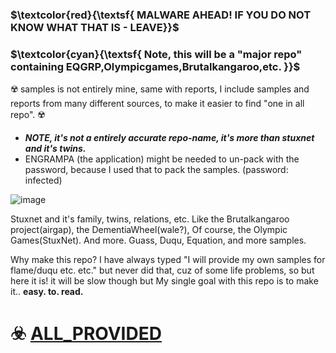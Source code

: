 ### **$\textcolor{red}{\textsf{ MALWARE AHEAD! IF YOU  DO NOT  KNOW WHAT THAT IS  - LEAVE}}$**
### **$\textcolor{cyan}{\textsf{ Note, this will be a "major repo" containing EQGRP,Olympicgames,Brutalkangaroo,etc. }}$**

☢️ samples is not entirely mine, same with reports, I include samples and reports from many different sources, to make it easier to find "one in all repo". ☢️


- ***NOTE, it's not a entirely accurate repo-name, it's more than stuxnet and it's twins.***
- ENGRAMPA (the application) might be needed to un-pack with the password, because I used that to pack the samples. (password: infected)

![image](https://github.com/loneicewolf/stuxnet_and_its_twins/assets/68499986/a65f5bcb-e37f-400f-9d4f-0c43cac5f146)


 Stuxnet and it's family, twins, relations, etc. Like the Brutalkangaroo project(airgap), the DementiaWheel(wale?), Of course, the Olympic Games(StuxNet).
 And more. Guass, Duqu, Equation, and more samples.

 Why make this repo? I have always typed "I will provide my own samples for flame/duqu etc. etc." but never did that, cuz of some life problems, so but here it is! it will be slow though but My single goal with this repo is to make it..
 **easy. to. read.**

# ☣️ [ALL_PROVIDED ](https://github.com/loneicewolf/stuxnet_and_its_twins/tree/ALL_PROVIDED) 

